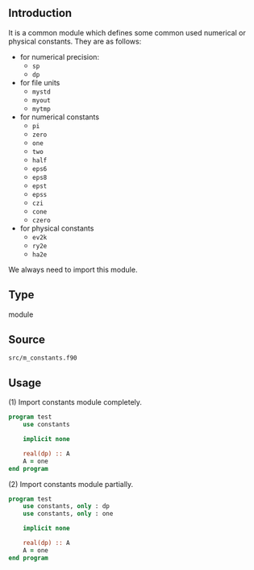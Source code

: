 ## Introduction

It is a common module which defines some common used numerical or physical constants. They are as follows:

* for numerical precision:
    * `sp`
    * `dp`
* for file units
    * `mystd`
    * `myout`
    * `mytmp`
* for numerical constants
    * `pi`
    * `zero`
    * `one`
    * `two`
    * `half`
    * `eps6`
    * `eps8`
    * `epst`
    * `epss`
    * `czi`
    * `cone`
    * `czero`
* for physical constants
    * `ev2k`
    * `ry2e`
    * `ha2e` 

 We always need to import this module.

## Type

module

## Source

`src/m_constants.f90`

## Usage

(1) Import constants module completely.

```fortran
program test
    use constants

    implicit none

    real(dp) :: A
    A = one
end program
```

(2) Import constants module partially.

```fortran
program test
    use constants, only : dp
    use constants, only : one

    implicit none

    real(dp) :: A
    A = one
end program
```
